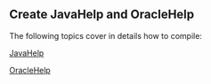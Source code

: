 ## Create JavaHelp and OracleHelp

The following topics cover in details how to compile:

[JavaHelp](javahelp "JavaHelp")

[OracleHelp](oraclehelp "OracleHelp")
